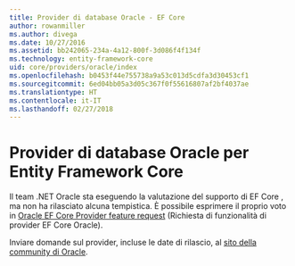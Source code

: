 ```yaml
---
title: Provider di database Oracle - EF Core
author: rowanmiller
ms.author: divega
ms.date: 10/27/2016
ms.assetid: bb242065-234a-4a12-800f-3d086f4f134f
ms.technology: entity-framework-core
uid: core/providers/oracle/index
ms.openlocfilehash: b0453f44e755738a9a53c013d5cdfa3d30453cf1
ms.sourcegitcommit: 6ed04bb05a3d05c367f0f55616807af2bf4037ae
ms.translationtype: HT
ms.contentlocale: it-IT
ms.lasthandoff: 02/27/2018
---
```

# <a name="oracle-ef-core-database-provider"></a>Provider di database Oracle per Entity Framework Core

Il team .NET Oracle sta eseguendo la valutazione del supporto di EF Core , ma non ha rilasciato alcuna tempistica. È possibile esprimere il proprio voto in [Oracle EF Core Provider feature request](https://apex.oracle.com/pls/apex/f?p=18357:39:105422858407495::NO::P39_ID:28241) (Richiesta di funzionalità di provider EF Core Oracle).

Inviare domande sul provider, incluse le date di rilascio, al [sito della community di Oracle](https://community.oracle.com/).
